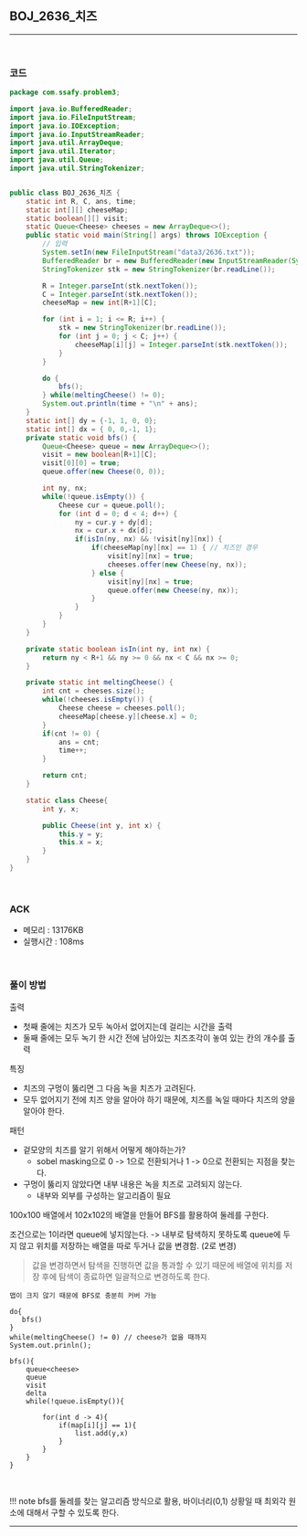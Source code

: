 ## BOJ_2636_치즈

---

<br />

### 코드

```java
package com.ssafy.problem3;

import java.io.BufferedReader;
import java.io.FileInputStream;
import java.io.IOException;
import java.io.InputStreamReader;
import java.util.ArrayDeque;
import java.util.Iterator;
import java.util.Queue;
import java.util.StringTokenizer;


public class BOJ_2636_치즈 {
	static int R, C, ans, time;
	static int[][] cheeseMap;
	static boolean[][] visit;
	static Queue<Cheese> cheeses = new ArrayDeque<>();
	public static void main(String[] args) throws IOException {
		// 입력
		System.setIn(new FileInputStream("data3/2636.txt"));
		BufferedReader br = new BufferedReader(new InputStreamReader(System.in));
		StringTokenizer stk = new StringTokenizer(br.readLine());

		R = Integer.parseInt(stk.nextToken());
		C = Integer.parseInt(stk.nextToken());
        cheeseMap = new int[R+1][C];

        for (int i = 1; i <= R; i++) {
        	stk = new StringTokenizer(br.readLine());
        	for (int j = 0; j < C; j++) {
        		cheeseMap[i][j] = Integer.parseInt(stk.nextToken());
			}
		}

        do {
        	bfs();
        } while(meltingCheese() != 0);
    	System.out.println(time + "\n" + ans);
	}
	static int[] dy = {-1, 1, 0, 0};
	static int[] dx = { 0, 0,-1, 1};
	private static void bfs() {
		Queue<Cheese> queue = new ArrayDeque<>();
		visit = new boolean[R+1][C];
		visit[0][0] = true;
		queue.offer(new Cheese(0, 0));

		int ny, nx;
		while(!queue.isEmpty()) {
			Cheese cur = queue.poll();
			for (int d = 0; d < 4; d++) {
				ny = cur.y + dy[d];
				nx = cur.x + dx[d];
				if(isIn(ny, nx) && !visit[ny][nx]) {
					if(cheeseMap[ny][nx] == 1) { // 치즈인 경우
						visit[ny][nx] = true;
						cheeses.offer(new Cheese(ny, nx));
					} else {
						visit[ny][nx] = true;
						queue.offer(new Cheese(ny, nx));
					}
				}
			}
		}
	}

	private static boolean isIn(int ny, int nx) {
		return ny < R+1 && ny >= 0 && nx < C && nx >= 0;
	}

	private static int meltingCheese() {
		int cnt = cheeses.size();
		while(!cheeses.isEmpty()) {
			Cheese cheese = cheeses.poll();
			cheeseMap[cheese.y][cheese.x] = 0;
		}
		if(cnt != 0) {
			ans = cnt;
			time++;
		}

		return cnt;
	}

	static class Cheese{
		int y, x;

		public Cheese(int y, int x) {
			this.y = y;
			this.x = x;
		}
	}
}
```

<br />

### ACK

- 메모리 : 13176KB
- 실행시간 : 108ms

<br />

### 풀이 방법

출력

- 첫째 줄에는 치즈가 모두 녹아서 없어지는데 걸리는 시간을 출력
- 둘째 줄에는 모두 녹기 한 시간 전에 남아있는 치즈조각이 놓여 있는 칸의 개수를 출력

특징

- 치즈의 구멍이 뚫리면 그 다음 녹을 치즈가 고려된다.
- 모두 없어지기 전에 치즈 양을 알아야 하기 때문에, 치즈를 녹일 때마다 치즈의 양을 알아야 한다.

패턴

- 겉모양의 치즈를 알기 위해서 어떻게 해야하는가?
  - sobel masking으로 0 -> 1으로 전환되거나 1 -> 0으로 전환되는 지점을 찾는다.
- 구멍이 뚫리지 않았다면 내부 내용은 녹을 치즈로 고려되지 않는다.
  - 내부와 외부를 구성하는 알고리즘이 필요

100x100 배열에서 102x102의 배열을 만들어 BFS를 활용하여 둘레를 구한다.

조건으로는 1이라면 queue에 넣지않는다. -> 내부로 탐색하지 못하도록 queue에 두지 않고 위치를 저장하는 배열을 따로 두거나 값을 변경함. (2로 변경)

> 값을 변경하면서 탐색을 진행하면 값을 통과할 수 있기 때문에 배열에 위치를 저장 후에 탐색이 종료하면 일괄적으로 변경하도록 한다.

```
맵이 크지 않기 때문에 BFS로 충분히 커버 가능

do{
   bfs()
}
while(meltingCheese() != 0) // cheese가 없을 때까지
System.out.prinln();

bfs(){
    queue<cheese>
    queue
    visit
    delta
    while(!queue.isEmpty()){

        for(int d -> 4){
            if(map[i][j] == 1){
                list.add(y,x)
            }
        }
    }
}
```

<br />

<!--추가 내용 있다면 더 적어주시면 됩니다-->

!!! note
    bfs를 둘레를 찾는 알고리즘 방식으로 활용, 바이너리(0,1) 상황일 때
    최외각 원소에 대해서 구할 수 있도록 한다.

---
